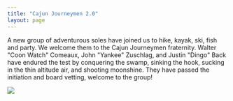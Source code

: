 ```yaml
---
title: "Cajun Journeymen 2.0"
layout: page
---
```


A new group of adventurous soles have joined us to hike, kayak, ski, 
fish and party. We welcome them to the Cajun Journeymen fraternity. Walter 
"Coon Watch" Comeaux, John "Yankee" Zuschlag, and Justin "Dingo" Back 
have endured the test by conquering the swamp, sinking the hook, sucking 
in the thin altitude air, and shooting moonshine. They have passed the 
initiation and board vetting, welcome to the group!

<div class="vinette">
<img src="https://lh3.googleusercontent.com/6BtC3rnsdVcoYOygJF6407CL-8nXwJ9FwKxXHKjMtGwV5JNoqVb51Nc9woDyKIDr12w5CdNVsu5NtKXDvYNGp5uPdz6Qb76NMaLDsDgRfzjqZRBOth_wTBPTeZPBH9G9pZhnF8qnXMilYZbgHymXpiPxmiFB0BLBUyQGmmYheDsmtT3ViVNlWTEP04EeE_nItXwX2Yc3X-ZoME3dJTDQ8rNbRCVK2xsF9Me-eih72OtF_8jkhjKCQy0Vh5ko3EaAIGudK69ZrtncQIRXF4x1436M0UeQK2XsDojHDxdfoXQVp2a1UObfNqo44O8pzrexMIzdiI3vNOlV_FMZ2Rx6l1vRTdcpEQJPU-1Hxsxv8-BW9FGuRUgXQCAfKo9BwVmSK0Gta8KfkZcmjZlV1270z9AT-ZaqUw6ZsQGB6hDYbrcaK0HW0P91BYlYFuoZiREvxf0n4fFy5pFHo5vKW8WjYEEGadYAbwL1u2X8rKbTjlPxKecXhZHIGVdAMjUgwUrCfMUyYj-e1j6dpYm4rmEwmGPWAO-RzSS6L_PJguF87jpXmfXyf-K9L_I8yKS8gAh69zTIzlKrAeA3Tw8Wl9Hrgsw5OgS0T_y_jjFTqR_iO3O-VUCtCGXHOaDGEAkLbU-bO9HOHHxJC-D_--F8w4-bWdVUtTcJQ-EytorH-DoJeME=w1284-h963-no" />
</div>
